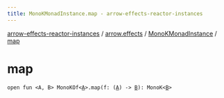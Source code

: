 ```yaml
---
title: MonoKMonadInstance.map - arrow-effects-reactor-instances
---
```


[arrow-effects-reactor-instances](../../index.html) / [arrow.effects](../index.html) / [MonoKMonadInstance](index.html) / [map](./map.html)

# map

`open fun <A, B> MonoKOf<`[`A`](map.html#A)`>.map(f: (`[`A`](map.html#A)`) -> `[`B`](map.html#B)`): MonoK<`[`B`](map.html#B)`>`